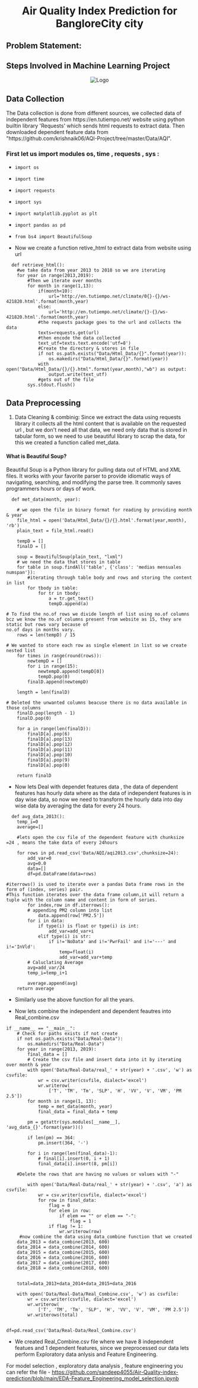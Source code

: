 
# <p align=center>Air Quality Index Prediction for BangloreCity city</p>

## Problem Statement:


## Steps Involved in Machine Learning Project
<p align="center">
	<img src="https://editor.analyticsvidhya.com/uploads/80329Roadmap.PNG" alt="Logo">
</p>

## Data Collection
<p>

<p>The Data collection is done from different sources, we collected data of independent features from  https://en.tutiempo.net/ website using python builtin library 'Requests' which sends html requests to extract data. Then downloaded dependent feature data from "https://github.com/krishnaik06/AQI-Project/tree/master/Data/AQI".</p>
</p>
 
### First let us import modules os, time , requests , sys :

-     import os
-     import time
-     import requests
-     import sys   
-     import matplotlib.pyplot as plt 
-     import pandas as pd
-     from bs4 import BeautifulSoup    

*	Now we create a function retive_html to extract data from website using url 

```
  def retrieve_html():
    #we take data from year 2013 to 2018 so we are iterating
    for year in range(2013,2019):
        #Then we iterate over months
        for month in range(1,13):
            if(month<10):
                url='http://en.tutiempo.net/climate/0{}-{}/ws-421820.html'.format(month,year)
            else:
                url='http://en.tutiempo.net/climate/{}-{}/ws-421820.html'.format(month,year)
            #the requests package goes to the url and collects the data
            texts=requests.get(url)
            #then encode the data collected
            text_utf=texts.text.encode('utf=8')
            #Create the directory & stores in file
            if not os.path.exists("Data/Html_Data/{}".format(year)):
                os.makedirs("Data/Html_Data/{}".format(year))
            with open("Data/Html_Data/{}/{}.html".format(year,month),"wb") as output:
                output.write(text_utf)
            #gets out of the file
        sys.stdout.flush()
```
## Data Preprocessing
1. Data Cleaning & combinig:
 Since we extract the data using requests library it collects all the html content that is available on the requested url , but we don't need all that data, we need only data that is stored in tabular form, so we need to use beautiful library to scrap the data, for this we created a function called met_data.
 #### What is Beautiful Soup?
 <p>Beautiful Soup is a Python library for pulling data out of HTML and XML files. It works with your favorite parser to provide idiomatic ways of navigating, searching, and modifying the parse tree. It commonly saves programmers hours or days of work.</p>
 
```
  def met_data(month, year):
    
    # we open the file in binary format for reading by providing month & year 
    file_html = open('Data/Html_Data/{}/{}.html'.format(year,month), 'rb')
    plain_text = file_html.read()

    tempD = []
    finalD = []
    
    soup = BeautifulSoup(plain_text, "lxml")
    # we need the data that stores in table 
    for table in soup.findAll('table', {'class': 'medias mensuales numspan'}):
        #iterating through table body and rows and storing the content in list
        for tbody in table:
            for tr in tbody:
                a = tr.get_text()
                tempD.append(a)
                
# To find the no.of rows we divide length of list using no.of columns bcz we know the no.of columns present from website as 15, they are static but rows vary because of 
no.of days in months vary.
    rows = len(tempD) / 15
    
# We wanted to store each row as single element in list so we create nested list 
    for times in range(round(rows)):
        newtempD = []
        for i in range(15):
            newtempD.append(tempD[0])
            tempD.pop(0)
        finalD.append(newtempD)

    length = len(finalD)

# Deleted the unwanted columns beacuse there is no data available in those columns 
    finalD.pop(length - 1)
    finalD.pop(0)

    for a in range(len(finalD)):
        finalD[a].pop(6)
        finalD[a].pop(13)
        finalD[a].pop(12)
        finalD[a].pop(11)
        finalD[a].pop(10)
        finalD[a].pop(9)
        finalD[a].pop(0)

    return finalD
```
*	Now lets Deal with dependet features data , the data of dependent features has hourly data where as the data of independent features is in day wise data, so now we need to transform the hourly data into day wise data by averaging the data for every 24 hours.
```
  def avg_data_2013():
    temp_i=0
    average=[]
    
    #lets open the csv file of the dependent feature with chunksize =24 , means the take data of every 24hours
    
    for rows in pd.read_csv('Data/AQI/aqi2013.csv',chunksize=24):
        add_var=0
        avg=0.0
        data=[]
        df=pd.DataFrame(data=rows)
        
#iterrows() is used to iterate over a pandas Data frame rows in the form of (index, series) pair. 
#This function iterates over the data frame column,it will return a tuple with the column name and content in form of series.
        for index,row in df.iterrows():
        # appending PM2 column into list
            data.append(row['PM2.5'])
        for i in data:
            if type(i) is float or type(i) is int:
                add_var=add_var+i
            elif type(i) is str:
                if i!='NoData' and i!='PwrFail' and i!='---' and i!='InVld':
                    temp=float(i)
                    add_var=add_var+temp
        # Caluclating Average
        avg=add_var/24
        temp_i=temp_i+1
        
        average.append(avg)
    return average
```
* Similarly use the above function for all the years.

* Now lets combine the independent and dependent feautres into Real_combine.csv
```
if __name__ == "__main__":
    # Check for paths exists if not create
    if not os.path.exists("Data/Real-Data"):
        os.makedirs("Data/Real-Data")
    for year in range(2013, 2019):
        final_data = []
        # Create the csv file and insert data into it by iterating over month & year
        with open('Data/Real-Data/real_' + str(year) + '.csv', 'w') as csvfile:
            wr = csv.writer(csvfile, dialect='excel')
            wr.writerow(
                ['T', 'TM', 'Tm', 'SLP', 'H', 'VV', 'V', 'VM', 'PM 2.5'])
        for month in range(1, 13):
            temp = met_data(month, year)
            final_data = final_data + temp
            
        pm = getattr(sys.modules[__name__], 'avg_data_{}'.format(year))()

        if len(pm) == 364:
            pm.insert(364, '-')

        for i in range(len(final_data)-1):
            # final[i].insert(0, i + 1)
            final_data[i].insert(8, pm[i])
            
    #Delete the rows that are having no values or values with "-"

        with open('Data/Real-Data/real_' + str(year) + '.csv', 'a') as csvfile:
            wr = csv.writer(csvfile, dialect='excel')
            for row in final_data:
                flag = 0
                for elem in row:
                    if elem == "" or elem == "-":
                        flag = 1
                if flag != 1:
                    wr.writerow(row)
     #now combine the data using data_combine function that we created               
    data_2013 = data_combine(2013, 600)
    data_2014 = data_combine(2014, 600)
    data_2015 = data_combine(2015, 600)
    data_2016 = data_combine(2016, 600)
    data_2017 = data_combine(2017, 600)
    data_2018 = data_combine(2018, 600)
    
     
    total=data_2013+data_2014+data_2015+data_2016
    
    with open('Data/Real-Data/Real_Combine.csv', 'w') as csvfile:
        wr = csv.writer(csvfile, dialect='excel')
        wr.writerow(
            ['T', 'TM', 'Tm', 'SLP', 'H', 'VV', 'V', 'VM', 'PM 2.5'])
        wr.writerows(total)
        
        
df=pd.read_csv('Data/Real-Data/Real_Combine.csv')

```
* We created Real_Combine.csv file where we have 8 independent featues and 1 dependent features, since we preprocessed our data lets perform Exploratory data anlysis and Feature Engineering.

 For model selection , exploratory data analysis , feature engineering you can refer the file - https://github.com/sandeep4055/Air-Quality-index-prediction/blob/main/EDA-Feature_Engineering_model_selection.ipynb

